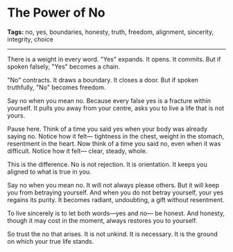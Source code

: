 # The Power of No

**Tags:** no, yes, boundaries, honesty, truth, freedom, alignment, sincerity, integrity, choice

---

There is a weight in every word.
"Yes" expands.
It opens.
It commits.
But if spoken falsely,
"Yes" becomes a chain.

"No" contracts.
It draws a boundary.
It closes a door.
But if spoken truthfully,
"No" becomes freedom.

Say no when you mean no.
Because every false yes
is a fracture within yourself.
It pulls you away from your centre,
asks you to live a life
that is not yours.

Pause here.
Think of a time you said yes
when your body was already saying no.
Notice how it felt—
tightness in the chest,
weight in the stomach,
resentment in the heart.
Now think of a time you said no,
even when it was difficult.
Notice how it felt—
clear, steady, whole.

This is the difference.
No is not rejection.
It is orientation.
It keeps you aligned
to what is true in you.

Say no when you mean no.
It will not always please others.
But it will keep you from betraying yourself.
And when you do not betray yourself,
your yes regains its purity.
It becomes radiant,
undoubting,
a gift without resentment.

To live sincerely
is to let both words—yes and no—
be honest.
And honesty,
though it may cost in the moment,
always restores you to yourself.

So trust the no that arises.
It is not unkind.
It is necessary.
It is the ground on which your true life stands.





